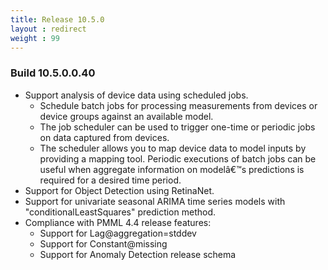 ```yaml
---
title: Release 10.5.0
layout : redirect
weight : 99
---
```


### Build 10.5.0.0.40

* Support analysis of device data using scheduled jobs.
  * Schedule batch jobs for processing measurements from devices or device 
	groups against an available model.
  * The job scheduler can be used to trigger one-time or periodic jobs on 
	data captured from devices. 
  * The scheduler allows you to map device data to model inputs by providing 
	a mapping tool. Periodic executions of batch jobs can be useful when 
	aggregate information on modelâ€™s predictions is required for a desired 
	time period.
* Support for Object Detection using RetinaNet.
* Support for univariate seasonal ARIMA time series models with "conditionalLeastSquares" prediction method.
* Compliance with PMML 4.4 release features:
  * Support for Lag@aggregation=stddev
  * Support for Constant@missing
  * Support for Anomaly Detection release schema